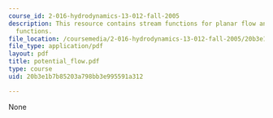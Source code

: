 ```yaml
---
course_id: 2-016-hydrodynamics-13-012-fall-2005
description: This resource contains stream functions for planar flow and potential
  functions.
file_location: /coursemedia/2-016-hydrodynamics-13-012-fall-2005/20b3e1b7b85203a798bb3e995591a312_potential_flow.pdf
file_type: application/pdf
layout: pdf
title: potential_flow.pdf
type: course
uid: 20b3e1b7b85203a798bb3e995591a312

---
```

None